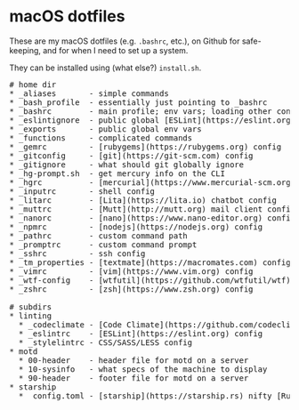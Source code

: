 # macOS dotfiles

These are my macOS dotfiles (e.g. `.bashrc`, etc.), on Github for safe-keeping, and for when I need to set up a system.

They can be installed using (what else?) `install.sh`.

<!-- markdownlint-disable MD037 -->
<pre>
# home dir
* _aliases       - simple commands
* _bash_profile  - essentially just pointing to _bashrc
* _bashrc        - main profile; env vars; loading other config files; path and ps1
* _eslintignore  - public global [ESLint](https://eslint.org) ignore rules
* _exports       - public global env vars
* _functions     - complicated commands
* _gemrc         - [rubygems](https://rubygems.org) config
* _gitconfig     - [git](https://git-scm.com) config
* _gitignore     - what should git globally ignore
* _hg-prompt.sh  - get mercury info on the CLI
* _hgrc          - [mercurial](https://www.mercurial-scm.org) config
* _inputrc       - shell config
* _litarc        - [Lita](https://lita.io) chatbot config
* _muttrc        - [Mutt](http://mutt.org) mail client config
* _nanorc        - [nano](https://www.nano-editor.org) config
* _npmrc         - [nodejs](https://nodejs.org) config
* _pathrc        - custom command path
* _promptrc      - custom command prompt
* _sshrc         - ssh config
* _tm_properties - [textmate](https://macromates.com) config
* _vimrc         - [vim](https://www.vim.org) config
* _wtf-config    - [wtfutil](https://github.com/wtfutil/wtf) go-based terminal dashboard config
* _zshrc         - [zsh](https://www.zsh.org) config

# subdirs
* linting
  * _codeclimate - [Code Climate](https://github.com/codeclimate/codeclimate) config
  * _eslintrc    - [ESLint](https://eslint.org) config
  * _stylelintrc - CSS/SASS/LESS config
* motd
  * 00-header    - header file for motd on a server
  * 10-sysinfo   - what specs of the machine to display
  * 90-header    - footer file for motd on a server
* starship
  * _config.toml - [starship](https://starship.rs) nifty [Rust-powered](https://www.rust-lang.org) customizable CLI prompt
</pre>
